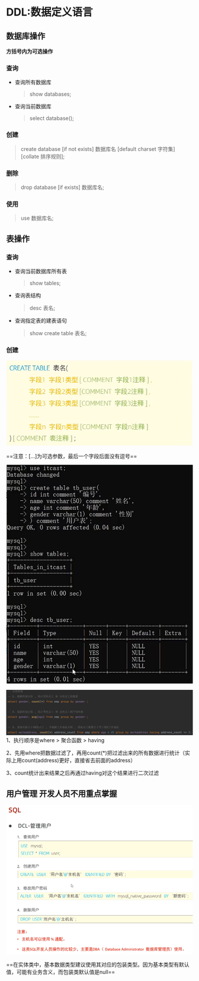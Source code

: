 # DDL:数据定义语言

## 数据库操作

**方括号内为可选操作**

### 查询

* 查询所有数据库

  > show databases;

* 查询当前数据库

  > select database();

### 创建

> create database [if not exists] 数据库名 [default charset 字符集] [collate 排序规则];

### 删除

> drop database [if exists] 数据库名;

### 使用

> use 数据库名;

## 表操作

### 查询

* 查询当前数据库所有表

  > show tables;

* 查询表结构

  > desc 表名;

* 查询指定表的建表语句

  > show create table 表名;

### 创建

![](images/2022-10-31-13-14-44.png)

==注意：[...]为可选参数，最后一个字段后面没有逗号==

![](images/2022-10-31-13-19-49.png)

![](images/2022-11-10-22-25-05.png)
1、执行顺序是where > 聚合函数 > having

2、先用where把数据过滤了，再用count(*)把过滤出来的所有数据进行统计（实际上用count(address)更好，直接省去前面的address）

3、count统计出来结果之后再通过having对这个结果进行二次过滤

## 用户管理 开发人员不用重点掌握

![](images/2022-11-11-13-14-06.png)

==在实体类中，基本数据类型建议使用其对应的包装类型。因为基本类型有默认值，可能有业务含义，而包装类默认值是null==